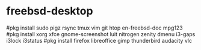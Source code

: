 # freebsd-desktop



#pkg install sudo pigz rsync tmux vim git htop en-freebsd-doc mpg123
#pkg install xorg xfce gnome-screenshot luit nitrogen zenity dmenu i3-gaps i3lock i3status
#pkg install firefox libreoffice gimp thunderbird audacity vlc
